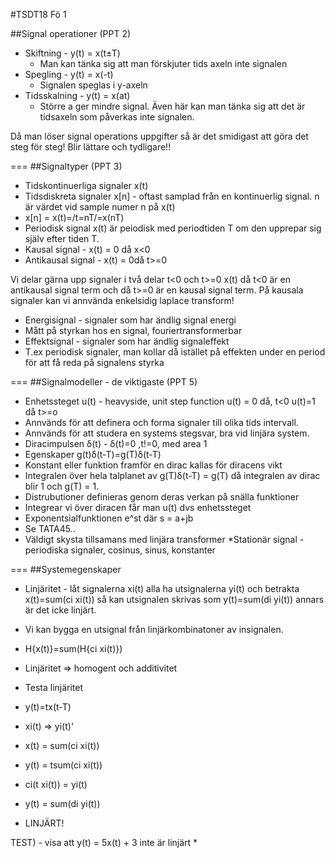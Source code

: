 #TSDT18 Fö 1

##Signal operationer (PPT 2)

* Skiftning - y(t) = x(t±T)
  * Man kan tänka sig att man förskjuter tids axeln inte signalen
* Spegling - y(t) = x(-t)
  * Signalen speglas i y-axeln
* Tidsskalning - y(t) = x(at)
  * Större a ger mindre signal. Även här kan man tänka sig att det
    är tidsaxeln som påverkas inte signalen.

Då man löser signal operations uppgifter så är det smidigast att 
göra det steg för steg! Blir lättare och tydligare!!

===
##Signaltyper (PPT 3)

* Tidskontinuerliga signaler x(t)
* Tidsdiskreta signaler x[n] - oftast samplad från en kontinuerlig signal. n är värdet vid sample numer n på x(t)
 * x[n] = x(t)=/t=nT/=x(nT)
* Periodisk signal x(t) är peiodisk med periodtiden T om den upprepar sig själv efter tiden T.
* Kausal signal - x(t) = 0 då x<0
* Antikausal signal - x(t) = 0då t>=0

Vi delar gärna upp signaler i två delar t<0  och t>=0 x(t) då t<0 är en antikausal signal term och då t>=0 är en kausal signal term. På kausala signaler kan vi annvända enkelsidig laplace transform!

* Energisignal - signaler som har ändlig signal energi
 * Mått på styrkan hos en signal, fouriertransformerbar 
* Effektsignal - signaler som har ändlig signaleffekt
 * T.ex periodisk signaler, man kollar då istället på effekten under en period för att få reda på signalens styrka
 
===
##Signalmodeller - de viktigaste (PPT 5)

* Enhetssteget u(t) - heavyside, unit step function u(t) = 0 då, t<0 u(t)=1 då t>=o
 * Annvänds för att definera och forma signaler till olika tids intervall.
 * Annvänds för att studera en systems stegsvar, bra vid linjära system.
* Diracimpulsen δ(t) - δ(t)=0 ,t!=0, med area 1
 * Egenskaper g(t)δ(t-T)=g(T)δ(t-T)
 * Konstant eller funktion framför en dirac kallas för diracens vikt
 * Integralen över hela talplanet av g(T)δ(t-T) = g(T) då integralen av dirac blir 1 och g(T) = 1.
 * Distrubutioner definieras genom deras verkan på snälla funktioner
 * Integrear vi över diracen får man u(t) dvs enhetssteget
* Exponentsialfunktionen e^st där s = a+jb
 * Se TATA45..
 * Väldigt skysta tillsamans med linjära transformer
*Stationär signal - periodiska signaler, cosinus, sinus, konstanter

===
##Systemegenskaper

* Linjäritet - låt signalerna xi(t) alla ha utsignalerna yi(t) och betrakta x(t)=sum(ci xi(t)) så kan utsignalen skrivas som y(t)=sum(di yi(t)) annars är det icke linjärt. 
 * Vi kan bygga en utsignal från linjärkombinatoner av insignalen. 
 * H{x(t)}=sum(H{ci xi(t)})
 * Linjäritet => homogent och additivitet
 
* Testa linjäritet
 * y(t)=tx(t-T)
 * xi(t) => yi(t)'
 * x(t) = sum(ci xi(t))
 * y(t) = tsum(ci xi(t))
 * ci(t xi(t)) = yi(t)
 * y(t) = sum(di yi(t))
 * LINJÄRT!
 
TEST) - visa att y(t) = 5x(t) + 3 inte är linjärt
 *


